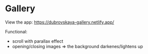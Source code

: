# Gallery

View the app: https://dubrovskaya-gallery.netlify.app/

Functional:
- scroll with parallax effect
- opening/closing images => the background darkenes/lightens up
